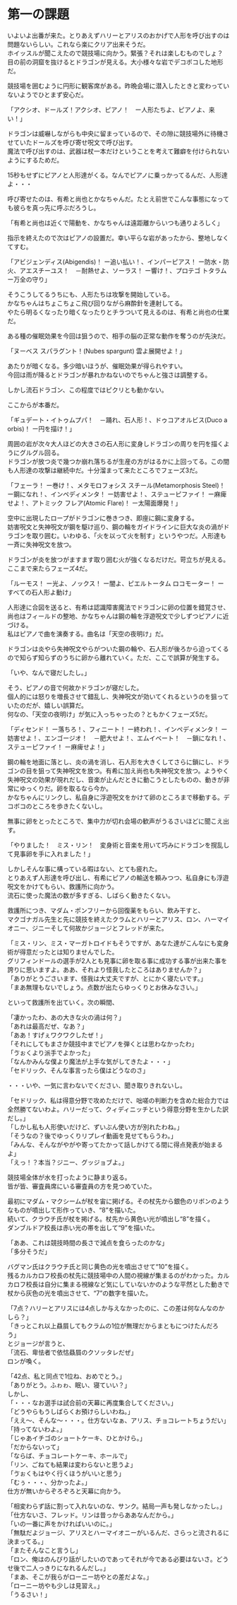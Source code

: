 # 第一の課題

いよいよ出番が来た。とりあえずハリーとアリスのおかげで人形を呼び出すのは問題ないらしい。これなら楽にクリア出来そうだ。  
ホイッスルが聞こえたので競技場に向かう。緊張？それは楽しむものでしょ？  
目の前の洞窟を抜けるとドラゴンが見える。大小様々な岩でデコボコした地形だ。

競技場を囲むように円形に観客席がある。昨晩会場に潜入したときと変わっていないようでひとまず安心だ。

「アクシオ、ドールズ！アクシオ、ピアノ！　ー人形たちよ、ピアノよ、来い！」

ドラゴンは威嚇しながらも中央に留まっているので、その隙に競技場外に待機させていたドールズを呼び寄せ呪文で呼び出す。  
魔法で呼び出すのは、武器は杖一本だけということを考えて難癖を付けられないようにするためだ。

15秒もせずにピアノと人形達がくる。なんでピアノに乗っかってるんだ、人形達よ・・・

呼び寄せたのは、有希と尚也とかなちゃんだ。たとえ前世でこんな事態になっても彼らを真っ先に呼ぶだろうし。

「有希と尚也は近くで陽動を、かなちゃんは遠距離からいつも通りよろしく」

指示を終えたので次はピアノの設置だ。幸い平らな岩があったから、整地しなくてすむ。

「アビジェンディス(Abigendis)！ ー追い払い！、インパーピアス！ ー防水・防火、アエスチーユス！　－耐熱せよ、ソーラス！ ー響け！、プロテゴ トタラム ー万全の守り」

そうこうしてるうちにも、人形たちは攻撃を開始している。  
かなちゃんはちょこちょこ飛び回りながら麻酔針を連射してる。  
やたら明るくなったり暗くなったりとチラついて見えるのは、有希と尚也の仕業だ。

ある種の催眠効果を今回は狙うので、相手の脳の正常な動作を奪うのが先決だ。

「ヌーベス スパラグント！(Nubes spargunt) 雲よ展開せよ！」

あたりが暗くなる。多少暗いほうが、催眠効果が得られやすい。  
今回は雨が降るとドラゴンが暴れかねないのでちゃんと強さは調整する。

しかし流石ドラゴン、この程度ではピクリとも動かない。

ここからが本番だ。

「ギュデート・イトゥムプパ！　－踊れ、石人形！、ドゥコアオルビス(Duco a orbis)！ ー円を描け！」

周囲の岩が次々大人ほどの大きさの石人形に変身しドラゴンの周りを円を描くようにグルグル回る。  
ドラゴンが放つ炎で幾つか崩れ落ちるが生産の方がはるかに上回ってる。この間も人形達の攻撃は継続中だ。十分溜まって来たところでフェーズ3だ。

「フェーラ！ ー巻け！、メタモロフォシス スチール(Metamorphosis Steel)！ ー鋼になれ！、インペディメンタ！ ー妨害せよ！、ステューピファイ！ ー麻痺せよ！、アトミック フレア(Atomic Flare)！ ー太陽面爆発！」

空中に出現したロープがドラゴンに巻きつき、即座に鋼に変身する。  
妨害呪文と失神呪文が鋼を駆け巡り、鋼の輪をガイドラインに巨大な炎の渦がドラゴンを取り囲む。いわゆる、「火を以って火を制す」というやつだ。人形達も一斉に失神呪文を放つ。

ドラゴンが炎を放つがますます取り囲む火が強くなるだけだ。苛立ちが見える。ここまで来たらフェーズ4だ。

「ルーモス！ ー光よ、ノックス！ ー闇よ、ピエルトータム ロコモーター！ ーすべての石人形よ動け」

人形達に合図を送ると、有希は認識障害魔法でドラゴンに卵の位置を錯覚させ、尚也はフィールドの整地、かなちゃんは鋼の輪を浮遊呪文で少しずつピアノに近づける。  
私はピアノで曲を演奏する。曲名は「天空の夜明け」だ。

ドラゴンは炎やら失神呪文やらがついた鋼の輪や、石人形が後ろから迫ってくるので知らず知らずのうちに卵から離れていく。ただ、ここで誤算が発生する。

「いや、なんで寝だしたし。」

そう、ピアノの音で何故かドラゴンが寝だした。  
個人的には怒りを増長させて錯乱し、失神呪文が効いてくれるというのを狙っていたのだが、嬉しい誤算だ。  
何なの、「天空の夜明け」が気に入っちゃったの？ともかくフェーズ5だ。

「ディセンド！ ー落ちろ！、フィニート！ ー終われ！、インペディメンタ！ ー妨害せよ！、エンゴージオ！　－肥大せよ！、エムイベート！　－鎖になれ！、ステューピファイ！ ー麻痺せよ！」

鋼の輪を地面に落とし、炎の渦を消し、石人形を大きくしてさらに鎖にし、ドラゴンの目を狙って失神呪文を放つ。有希に加え尚也も失神呪文を放つ。ようやく失神呪文の効果が現れだし、音楽が止んだときに動こうとしたものの、動きが非常にゆっくりだ。卵を取るなら今か。  
かなちゃんにリンクし、私自身に浮遊呪文をかけて卵のところまで移動する。デコボコのところを歩きたくないし。

無事に卵をとったところで、集中力が切れ会場の歓声がうるさいほどに聞こえ出す。

「やりました！　ミス・リン！　変身術と音楽を用いて巧みにドラゴンを撹乱して見事卵を手に入れました！」

しかしそんな事に構っている暇はない、とても疲れた。  
とりあえず人形達を呼び出し、有希にピアノの輸送を頼みつつ、私自身にも浮遊呪文をかけてもらい、救護所に向かう。  
流石に使った魔法の数が多すぎる、しばらく動きたくない。

救護所につき、マダム・ポンフリーから回復薬をもらい、飲み干すと、  
マクゴナガル先生と先に競技を終えたクラムとハリーとアリス、ロン、ハーマイオニー、ジニーそして何故かジョージとフレッドが来た。

「ミス・リン、ミス・マーガトロイドもそうですが、あなた達がこんなにも変身術が得意だったとは知りませんでした。  
グリフィンドールの選手が2人とも見事に卵を取る事に成功する事が出来た事を誇りに思いますよ。ああ、それより怪我したところはありませんか？」  
「ありがとうごさいます、怪我は大丈夫ですが、とにかく寝たいです。」  
「まあ無理もないでしょう。点数が出たらゆっくりとお休みなさい。」

といって救護所を出ていく。次の瞬間、

「凄かったわ、あの大きな火の渦は何？」  
「あれは最高だぜ、なあ？」  
「ああ！すげぇワクワクしたぜ！」  
「それにしてもまさか競技中までピアノを弾くとは思わなかったわ」  
「ゔぉくより派手でよかった」  
「なんかみんな僕より魔法が上手な気がしてきたよ・・・」  
「セドリック、そんな事言ったら僕はどうなのさ」

・・・いや、一気に言わないでください、聞き取りきれないし。

「セドリック、私は得意分野で攻めただけで、咄嗟の判断力を含めた総合力では全然勝てないわよ。ハリーだって、クィディニッチという得意分野を生かした訳だし。」  
「しかし私も人形使いだけど、ずいぶん使い方が別れたわね。」  
「そうなの？後でゆっくりリプレイ動画を見せてもらうわ。」  
「みんな、そんながやがや寄ってたかって話しかけてる間に得点発表が始まるよ」  
「えっ！？本当？ジニー、グッジョブよ。」

競技場全体が水を打ったように静まり返る。  
皆が皆、審査員席にいる審査員の方を見つめていた。

最初にマダム・マクシームが杖を宙に掲げる。その杖先から銀色のリボンのようなものが噴出して形作っていき、“8”を描いた。  
続いて、クラウチ氏が杖を掲げる。杖先から黄色い光が噴出し“8”を描く。  
ダンブルドア校長は赤い光の帯を出して“9”を描いた。

「ああ、これは競技時間の長さで減点を食らったのかな」  
「多分そうだ」

バグマン氏はクラウチ氏と同じ黄色の光を噴出させて“10”を描く。  
残るカルカロフ校長の杖先に競技場中の人間の視線が集まるのがわかった。カルカロフ校長は自分に集まる視線など気にしていないかのような平然とした動きで杖から灰色の光を噴出させて、“7”の数字を描いた。

「7点？ハリーとアリスには4点しか与えなかったのに、この差は何なんなのかしら？」  
「きっとこれ以上贔屓してもクラムの1位が無理だからまともにつけたんだろう」  
とジョージが言うと、  
「流石、卑怯者で依怙贔屓のクソッタレだぜ」  
ロンが喚く。

「42点、私と同点で1位ね、おめでとう。」  
「ありがとう。ふゎゎ、眠い、寝ていい？」  
しかし、  
「・・・なお選手は試合前の天幕に再度集合してください。」  
「どうやらもうしばらくお預けらしいわね。」  
「ええ〜、そんな〜・・・。仕方ないなぁ、アリス、チョコレートちょうだい」  
「持ってないわよ。」  
「じゃあイチゴのショートケーキ、ひとかけら。」  
「だからないって」  
「ならば、チョコレートケーキ、ホールで」  
「リン、ごねても結果は変わらないと思うよ」  
「ゔぉくもはやく行くほうがいいと思う」  
「むぅ・・・、分かったよ。」  
仕方が無いからぞろぞろと天幕に向かう。

「相変わらず話に割って入れないのな、サンク。結局一声も発しなかったし。」  
「仕方ないさ、フレッド。リンは昔っからああなんだから。」  
「いの一番に声をかければいいのに。」  
「無駄だよジョージ、アリスとハーマイオニーがいるんだ、さらっと流されるに決まってる。」  
「またそんなこと言うし」  
「ロン、俺はのんびり話がしたいのであってそれが今である必要はないさ。どうせ後で二人っきりになれるんだし。」  
「まあ、そこが我らがローニー坊やとの差だよな。」  
「ローニー坊やも少しは見習え。」  
「うるさい！」

